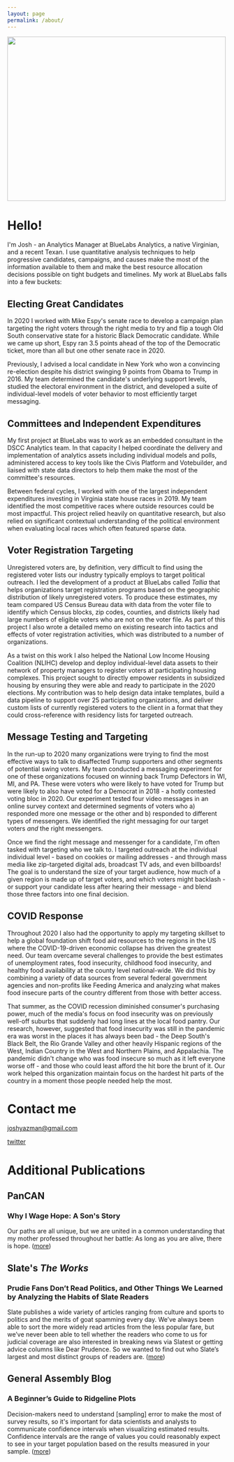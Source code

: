 ```yaml
---
layout: page
permalink: /about/
---
```


<p>
  <img src="https://joshyazman.github.io/images/josh-and-lb-vote-shirt.png#center" width = "500" height = "375"/>
</p>

# Hello!
I'm Josh - an Analytics Manager at BlueLabs Analytics, a native Virginian, and a recent Texan. I use quantitative analysis techniques to help progressive candidates, campaigns, and causes make the most of the information available to them and make the best resource allocation decisions possible on tight budgets and timelines. My work at BlueLabs falls into a few buckets:

## Electing Great Candidates
In 2020 I worked with Mike Espy's senate race to develop a campaign plan targeting the right voters through the right media to try and flip a tough Old South conservative state for a historic Black Democratic candidate. While we came up short, Espy ran 3.5 points ahead of the top of the Democratic ticket, more than all but one other senate race in 2020. 

Previously, I advised a local candidate in New York who won a convincing re-election despite his district swinging 9 points from Obama to Trump in 2016. My team determined the candidate's underlying support levels, studied the electoral environment in the district, and developed a suite of individual-level models of voter behavior to most efficiently target messaging. 

## Committees and Independent Expenditures  
My first project at BlueLabs was to work as an embedded consultant in the DSCC Analytics team. In that capacity I helped coordinate the delivery and implementation of analytics assets including individual models and polls, administered access to key tools like the Civis Platform and Votebuilder, and liaised with state data directors to help them make the most of the committee's resources.

Between federal cycles, I worked with one of the largest independent expenditures investing in Virginia state house races in 2019. My team identified the most competitive races where outside resources could be most impactful. This project relied heavily on quantitative research, but also relied on significant contextual understanding of the political environment when evaluating local races which often featured sparse data. 

## Voter Registration Targeting
Unregistered voters are, by definition, very difficult to find using the registered voter lists our industry typically employs to target political outreach. I led the development of a product at BlueLabs called *Tallia* that helps organizations target registration programs based on the geographic distribution of likely unregistered voters. To produce these estimates, my team compared US Census Bureau data with data from the voter file to identify which Census blocks, zip codes, counties, and districts likely had large numbers of eligible voters who are not on the voter file. As part of this project I also wrote a detailed memo on existing research into tactics and effects of voter registration activities, which was distributed to a number of organizations. 

As a twist on this work I also helped the National Low Income Housing Coalition (NLIHC) develop and deploy individual-level data assets to their network of property managers to register voters at participating housing complexes. This project sought to directly empower residents in subsidized housing by ensuring they were able and ready to participate in the 2020 elections. My contribution was to help design data intake templates, build a data pipeline to support over 25 participating organizations, and deliver custom lists of currently registered voters to the client in a format that they could cross-reference with residency lists for targeted outreach.

## Message Testing and Targeting
In the run-up to 2020 many organizations were trying to find the most effective ways to talk to disaffected Trump supporters and other segments of potential swing voters. My team conducted a messaging experiment for one of these organizations focused on winning back Trump Defectors in WI, MI, and PA. These were voters who were likely to have voted for Trump but were likely to also have voted for a Democrat in 2018 - a hotly contested voting bloc in 2020. Our experiment tested four video messages in an online survey context and determined segments of voters who a) responded more one message or the other and b) responded to different types of messengers. We identified the right messaging for our target voters _and_ the right messengers.

Once we find the right message and messenger for a candidate, I'm often tasked with targeting who we talk to. I targeted outreach at the individual individual level - based on cookies or mailing addresses - and through mass media like zip-targeted digital ads, broadcast TV ads, and even billboards! The goal is to understand the size of your target audience, how much of a given region is made up of target voters, and which voters might backlash - or support your candidate less after hearing their message - and blend those three factors into one final decision. 

## COVID Response
Throughout 2020 I also had the opportunity to apply my targeting skillset to help a global foundation shift food aid resources to the regions in the US where the COVID-19-driven economic collapse has driven the greatest need. Our team overcame several challenges to provide the best estimates of unemployment rates, food insecurity, childhood food insecurity, and healthy food availability at the county level national-wide. We did this by combining a variety of data sources from  several federal government agencies and non-profits like Feeding America and analyzing what makes food insecure parts of the country different from those with better access. 

That summer, as the COVID recession diminished consumer's purchasing power, much of the media's focus on food insecurity was on previously well-off suburbs that suddenly had long lines at the local food pantry. Our research, however, suggested that food insecurity was still in the pandemic era was worst in the places it has always been bad - the Deep South's Black Belt, the Rio Grande Valley and other heavily Hispanic regions of the West, Indian Country in the West and Northern Plains, and Appalachia. The pandemic didn't change who was food insecure so much as it left everyone worse off - and those who could least afford the hit bore the brunt of it. Our work helped this organization maintain focus on the hardest hit parts of the country in a moment those people needed help the most. 

# Contact me

[joshyazman@gmail.com](mailto:joshyazman@gmail.com)

[twitter](https://twitter.com/jyazman2012)

# Additional Publications
## PanCAN
### Why I Wage Hope: A Son's Story
Our paths are all unique, but we are united in a common understanding that my mother professed throughout her battle: As long as you are alive, there is hope. ([more](https://www.pancan.org/about-us/pancreas-matters-enewsletters/wage-hope-sons-story/))

## Slate's _The Works_
### Prudie Fans Don’t Read Politics, and Other Things We Learned by Analyzing the Habits of Slate Readers
Slate publishes a wide variety of articles ranging from culture and sports to politics and the merits of goat spamming every day. We’ve always been able to sort the more widely read articles from the less popular fare, but we’ve never been able to tell whether the readers who come to us for judicial coverage are also interested in breaking news via Slatest or getting advice columns like Dear Prudence. So we wanted to find out who Slate’s largest and most distinct groups of readers are. ([more](https://slate.com/technology/2017/10/we-analyzed-the-slate-audiences-reading-habits-heres-what-we-found.html))

## General Assembly Blog
### A Beginner’s Guide to Ridgeline Plots
Decision-makers need to understand [sampling] error to make the most of survey results, so it's important for data scientists and analysts to communicate confidence intervals when visualizing estimated results. Confidence intervals are the range of values you could reasonably expect to see in your target population based on the results measured in your sample. ([more](https://generalassemb.ly/data/data-science/ridgeline-plots))
